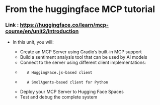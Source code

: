 # From the huggingface MCP tutorial


### Link : https://huggingface.co/learn/mcp-course/en/unit2/introduction

- In this unit, you will:

    -    Create an MCP Server using Gradio’s built-in MCP support
    -    Build a sentiment analysis tool that can be used by AI models
    -    Connect to the server using different client implementations:
    -        A HuggingFace.js-based client
    -        A SmolAgents-based client for Python
    -    Deploy your MCP Server to Hugging Face Spaces
    -    Test and debug the complete system